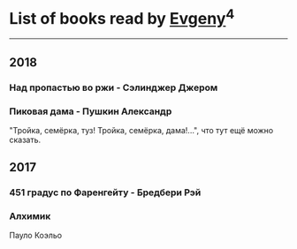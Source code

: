 # List of books read by [Evgeny](https://plus.google.com/105112991095828409681)<sup>4</sup>
---

## 2018

### Над пропастью во ржи - Сэлинджер Джером


### Пиковая дама - Пушкин Александр
"Тройка, семёрка, туз! Тройка, семёрка, дама!...", что тут ещё можно сказать.



## 2017

### 451 градус по Фаренгейту - Бредбери Рэй


### Алхимик
Пауло Коэльо



